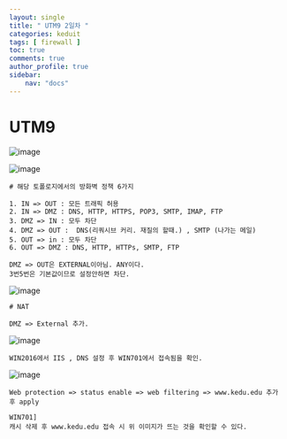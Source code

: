 ```yaml
---
layout: single
title: " UTM9 2일차 "
categories: keduit
tags: [ firewall ]
toc: true 
comments: true
author_profile: true
sidebar:
    nav: "docs"
---
```


# UTM9

![image](https://user-images.githubusercontent.com/128279031/231950992-4b38c3e3-f14e-4571-983d-107cc72d354f.png)

![image](https://user-images.githubusercontent.com/128279031/231956786-43afaab9-1080-4c3b-8e50-391178a5329c.png)
```
# 해당 토폴로지에서의 방화벽 정책 6가지

1. IN => OUT : 모든 트래픽 허용
2. IN => DMZ : DNS, HTTP, HTTPS, POP3, SMTP, IMAP, FTP
3. DMZ => IN : 모두 차단
4. DMZ => OUT :  DNS(리쿼시브 커리. 재질의 할때.) , SMTP (나가는 메일)
5. OUT => in : 모두 차단
6. OUT => DMZ : DNS, HTTP, HTTPs, SMTP, FTP 
```

```
DMZ => OUT은 EXTERNAL이아님. ANY이다.
3번5번은 기본값이므로 설정안하면 차단.
```

![image](https://user-images.githubusercontent.com/128279031/231958519-66c47799-18c2-406b-9964-8dc20b85210b.png)

```
# NAT

DMZ => External 추가.
```

![image](https://user-images.githubusercontent.com/128279031/231962488-38ce4159-b0de-4e57-8bc3-cd5a180d8a2d.png)

```
WIN2016에서 IIS , DNS 설정 후 WIN701에서 접속됨을 확인.
```

![image](https://user-images.githubusercontent.com/128279031/231966091-3202d37a-2c23-45fd-bb3a-fa67d15d5feb.png)

```
Web protection => status enable => web filtering => www.kedu.edu 추가 후 apply

WIN701]
캐시 삭제 후 www.kedu.edu 접속 시 위 이미지가 뜨는 것을 확인할 수 있다.
```

